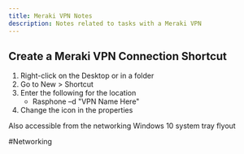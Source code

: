```yaml
---
title: Meraki VPN Notes
description: Notes related to tasks with a Meraki VPN
---
```


## Create a Meraki VPN Connection Shortcut

1. Right-click on the Desktop or in a folder
2. Go to New > Shortcut
3. Enter the following for the location
   - Rasphone –d "VPN Name Here"
4. Change the icon in the properties

Also accessible from the networking Windows 10 system tray flyout

#Networking 